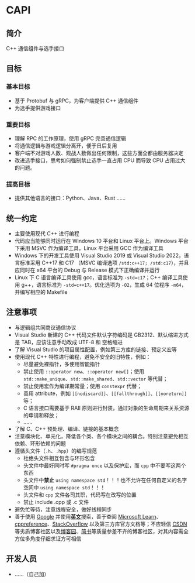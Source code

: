 # CAPI

## 简介

C++ 通信组件与选手接口

## 目标

### 基本目标

- 基于 Protobuf 与 gRPC，为客户端提供 C++ 通信组件
- 为选手提供游戏接口

### 重要目标

- 理解 RPC 的工作原理，使用 gRPC 完善通信逻辑
- 将通信逻辑与游戏逻辑分离开，便于日后复用
- 客户端不对游戏人数、观战人数做出任何限制，这些方面全都由服务器决定
- 改进选手接口，思考如何强制禁止选手一直占用 CPU 而导致 CPU 占用过大的问题。

### 提高目标

- 提供其他语言的接口：Python、Java、Rust ......

## 统一约定

- 主要使用现代 C++ 进行编程
- 代码应当能够同时运行在 Windows 10 平台和 Linux 平台上。Windows 平台下采用 MSVC 作为编译工具，Linux 平台采用 GCC 作为编译工具
- Windows 下的开发工具使用 Visual Studio 2019 或 Visual Studio 2022，语言标准采用 C++17 和 C17 （MSVC 编译选项 `/std:c++17; /std:c17`），并且应同时在 x64 平台的 Debug 与 Release 模式下正确编译并运行  
- Linux 下 C 语言编译工具使用 gcc，语言标准为 `-std=c17`；C++ 编译工具使用 g++，语言标准为 `-std=c++17`。优化选项为 `-O2`，生成 64 位程序 `-m64`，并编写相应的 Makefile  

## 注意事项

- 与逻辑组共同商议通信协议
- Visual Studio 新建的 C++ 代码文件默认字符编码是 GB2312、默认缩进方式是 TAB，应该注意手动改成 UTF-8 和 空格缩进  
- 了解 Visual Studio 的项目属性配置，例如第三方库的链接、预定义宏等  
- 使用现代 C++ 特性进行编程，避免不安全的旧特性，例如：
  + 尽量避免裸指针，多使用智能指针
  + 禁止使用 `::operator new`、`::operator new[]`；使用 `std::make_unique`、`std::make_shared`、`std::vector` 等代替；
  + 禁止使用宏作为编译期常量；使用 `constexpr` 代替；
  + 善用 attribute，例如 `[[nodiscard]]`、`[[fallthrough]]`、`[[noreturn]]` 等；
  + C 语言接口需要基于 RAII 原则进行封装，通过对象的生命周期来关系资源的申请和释放；
  + ……
- 了解 C、C++ 预处理、编译、链接的基本概念  
- 注意模块化、单元化，降低各个类、各个模块之间的耦合。特别注意避免相互依赖、环形依赖的问题  
- 遵循头文件（`.h`、`.hpp`）的编写规范  
  + 杜绝头文件相互包含与环形包含  
  + 头文件中最好同时写 `#pragma once` 以及保护宏，而 `cpp` 中不要写这两个东西  
  + 头文件中**禁止** `using namespace std`！！！也不允许在任何自定义的名字空间中 `using namespace std`！！！  
  + 头文件和 `cpp` 文件各司其职，代码写在改写的位置  
  + 禁止 include .cpp 或 .c 文件
- 避免忙等待，注意线程安全，做好线程同步  
- 善于使用 [Google](https://www.google.com/) 并使用[**英文**](https://en.wikipedia.org/wiki/American_English)搜索，善于查阅 [Microsoft Learn](https://learn.microsoft.com/)、[cppreference](https://en.cppreference.com/)、[StackOverflow](https://stackoverflow.com/) 以及第三方库官方文档等；不应轻信 [CSDN](https://www.csdn.net/) 等劣质博客社区以及[博客园](https://www.cnblogs.com/)、[简书](https://www.jianshu.com/)等质量参差不齐的博客社区，对其内容需全方位多角度仔细求证方可相信

## 开发人员

- ......（自己加）
